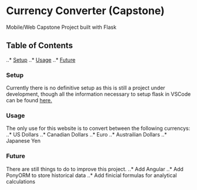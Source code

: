 # Currency Converter (Capstone)
Mobile/Web Capstone Project built with Flask

## Table of Contents
..* [Setup](https://github.com/areakryte/Capstone#Setup)
..* [Usage](https://github.com/areakryte/Capstone#Usage)
..* [Future](https://github.com/areakryte/Capstone#Future)

### Setup

Currently there is no definitive setup as this is still a project under development, though all the information necessary to setup flask in VSCode can be found [here.](https://code.visualstudio.com/docs/python/tutorial-flask)

### Usage

The only use for this website is to convert between the following currencys:
..* US Dollars
..* Canadian Dollars
..* Euro
..* Austrailian Dollars
..* Japanese Yen

### Future

There are still things to do to improve this project.
..* Add Angular
..* Add PonyORM to store historical data
..* Add finicial formulas for analytical calculations
